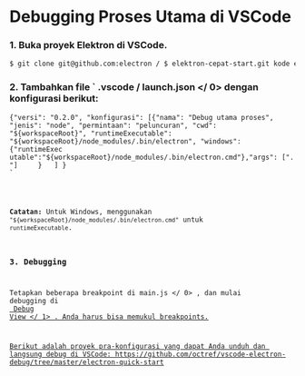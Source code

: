 # Debugging Proses Utama di VSCode

### 1. Buka proyek Elektron di VSCode.

```sh
$ git clone git@github.com:electron / $ elektron-cepat-start.git kode elektron-cepat-start
```

### 2. Tambahkan file ` .vscode / launch.json </ 0> dengan konfigurasi berikut:</h3>

<pre><code class="json">{"versi": "0.2.0", "konfigurasi": [{"nama": "Debug utama proses", "jenis": "node", "permintaan": "peluncuran", "cwd": "${workspaceRoot}", "runtimeExecutable": "${workspaceRoot}/node_modules/.bin/electron", "windows": {"runtimeExec utable":"${workspaceRoot}/node_modules/.bin/electron.cmd"},"args": [". "]     }   ] }
`</pre> 

**Catatan:** Untuk Windows, menggunakan `"${workspaceRoot}/node_modules/.bin/electron.cmd"` untuk `runtimeExecutable`.

### 3. Debugging

Tetapkan beberapa breakpoint di  main.js </ 0> , dan mulai debugging di <a href="https://code.visualstudio.com/docs/editor/debugging"> Debug View </ 1> . Anda harus bisa memukul breakpoints.</p>

<p>Berikut adalah proyek pra-konfigurasi yang dapat Anda unduh dan langsung debug di VSCode: https://github.com/octref/vscode-electron-debug/tree/master/electron-quick-start</p>